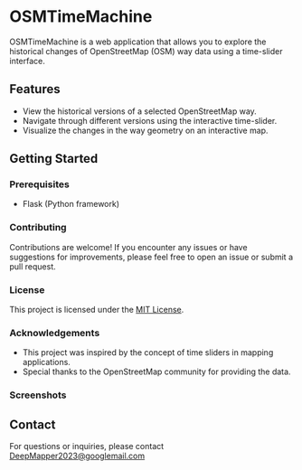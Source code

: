 
# OSMTimeMachine

OSMTimeMachine is a web application that allows you to explore the historical changes of OpenStreetMap (OSM) way data using a time-slider interface.

## Features

- View the historical versions of a selected OpenStreetMap way.
- Navigate through different versions using the interactive time-slider.
- Visualize the changes in the way geometry on an interactive map.


## Getting Started

### Prerequisites
- Flask (Python framework)



### Contributing

Contributions are welcome! If you encounter any issues or have suggestions for improvements, please feel free to open an issue or submit a pull request.

### License

This project is licensed under the [MIT License](LICENSE).

### Acknowledgements

- This project was inspired by the concept of time sliders in mapping applications.
- Special thanks to the OpenStreetMap community for providing the data.

### Screenshots



## Contact

For questions or inquiries, please contact DeepMapper2023@googlemail.com

